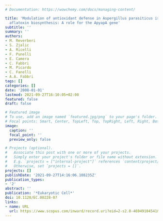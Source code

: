 ```yaml
---
# Documentation: https://wowchemy.com/docs/managing-content/

title: 'Modulation of antioxidant defense in Aspergillus parasiticus is involved in
  aflatoxin biosynthesis: A role for the ApyapA gene'
subtitle: ''
summary: ''
authors:
- M. Reverberi
- S. Zjalic
- A. Ricelli
- F. Punelli
- E. Camera
- C. Fabbri
- M. Picardo
- C. Fanelli
- A.A. Fabbri
tags: []
categories: []
date: '2008-01-01'
lastmod: 2021-09-27T16:10:05+02:00
featured: false
draft: false

# Featured image
# To use, add an image named `featured.jpg/png` to your page's folder.
# Focal points: Smart, Center, TopLeft, Top, TopRight, Left, Right, BottomLeft, Bottom, BottomRight.
image:
  caption: ''
  focal_point: ''
  preview_only: false

# Projects (optional).
#   Associate this post with one or more of your projects.
#   Simply enter your project's folder or file name without extension.
#   E.g. `projects = ["internal-project"]` references `content/project/deep-learning/index.md`.
#   Otherwise, set `projects = []`.
projects: []
publishDate: '2021-09-27T14:16:06.108235Z'
publication_types:
- '2'
abstract: ''
publication: '*Eukaryotic Cell*'
doi: 10.1128/EC.00228-07
links:
- name: URL
  url: https://www.scopus.com/inward/record.uri?eid=2-s2.0-46949104541&doi=10.1128%2fEC.00228-07&partnerID=40&md5=0057a9f99c7411aa5e16a62e0e3132fe
---
```

